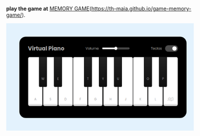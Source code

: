 **play the game at** [MEMORY GAME](https://th-maia.github.io/game-memory-game/)(https://th-maia.github.io/game-memory-game/).

![image](./imageReadme.png)
